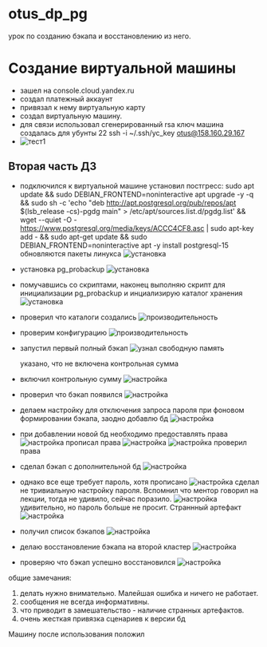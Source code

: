 # otus_dp_pg
урок по созданию бэкапа и восстановлению из него.

# Создание виртуальной машины
- зашел на console.cloud.yandex.ru
- создал платежный аккаунт
- привязал к нему  виртуальную карту
- создал виртуальную машину. 
- для связи использовал сгенерированный rsa ключ
машина создалась для убунты 22
  ssh -i ~/.ssh/yc_key otus@158.160.29.167
- ![тест1 ](../picture/lesson_01/p0.png)

## Вторая часть ДЗ

- подключился к виртуальной машине 
  установил постгресс:
  sudo apt update && sudo DEBIAN_FRONTEND=noninteractive apt upgrade -y -q && sudo sh -c 'echo "deb http://apt.postgresql.org/pub/repos/apt $(lsb_release -cs)-pgdg main" > /etc/apt/sources.list.d/pgdg.list' && wget --quiet -O - https://www.postgresql.org/media/keys/ACCC4CF8.asc | sudo apt-key add - && sudo apt-get update && sudo DEBIAN_FRONTEND=noninteractive apt -y install postgresql-15
  обновляются пакеты линукса
  ![установка](../picture/lesson_05/p01.png)

- установка pg_probackup
  ![установка](../picture/lesson_05/p02.png)

- помучавшись со скриптами, наконец выполняю скрипт для инициализации pg_probackup и инциализирую каталог хранения
  ![установка](../picture/lesson_05/p03.png)
- проверил что каталоги создались
  ![производительность](../picture/lesson_05/p04.png)
- проверим конфигурацию
  ![производительность](../picture/lesson_05/p05.png)
- запустил первый полный бэкап
  ![узнал свободную память](../picture/lesson_05/p06.png)

  указано, что не включена контрольная сумма
- включил контрольную сумму
  ![настройка](../picture/lesson_05/p07.png)
- проверил что бэкап появился
  ![настройка](../picture/lesson_05/p08.png)
- делаем настройку для отключения запроса пароля при фоновом формировании бэкапа, заодно добавлю бд 
  ![настройка](../picture/lesson_05/p09.png)

- при добавлении новой бд необходимо предоставлять права
  ![настройка](../picture/lesson_05/p10.png)
  прописал права
  ![настройка](../picture/lesson_05/p12.png)
  ![настройка](../picture/lesson_05/p11.png)
  проверил права
- сделал бэкап с дополнительной бд
  ![настройка](../picture/lesson_05/p13.png)
- однако все еще требует пароль, хотя прописано
  ![настройка](../picture/lesson_05/p14.png)
  сделал не тривиальную настройку пароля. Вспомнил что ментор говорил на лекции, тогда не удивило, сейчас поразило.
  ![настройка](../picture/lesson_05/p15.png)
  удивительно, но пароль больше не просит. Страннный артефакт
  ![настройка](../picture/lesson_05/p14.png)
- получил список бэкапов
  ![настройка](../picture/lesson_05/p16.png)
- делаю восстановление бэкапа на второй кластер
  ![настройка](../picture/lesson_05/p17.png)
- проверяю что бэкап успешно восстановился
  ![настройка](../picture/lesson_05/p18.png)
 
 
общие замечания:
1. делать нужно внимательно. Малейшая ошибка и ничего не работает. 
2. сообщения не всегда информативны.
3. что приводит в замешательство - наличие странных артефактов.
4. очень жесткая привязка сценариев к версии бд

Машину после использования положил
